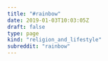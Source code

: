 ```yaml
---
title: "#rainbow"
date: 2019-01-03T10:03:05Z
draft: false
type: page
kind: "religion_and_lifestyle"
subreddit: "rainbow"
---
```

